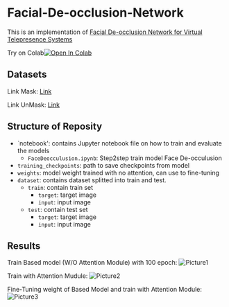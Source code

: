 # Facial-De-occlusion-Network
This is an implementation of [Facial De-occlusion Network for Virtual Telepresence Systems](https://arxiv.org/abs/2210.12622)

Try on Colab[![Open In Colab](https://colab.research.google.com/assets/colab-badge.svg)](https://colab.research.google.com/drive/1OrpR9FAfXnJij0ecQkgE6KGWf7kLt3p3?usp=sharing)

## Datasets

Link Mask: [Link](https://github.com/cabani/MaskedFace-Net.git)

Link UnMask: [Link](https://github.com/NVlabs/ffhq-dataset.git)

## Structure of Reposity
* `notebook': contains Jupyter notebook file on how to train and evaluate the models
    *  `FaceDeocculusion.ipynb`: Step2step train model Face De-occulusion
* `training_checkpoints`: path to save checkpoints from model
* `weights`: model weight trained with no attention, can use to fine-tuning
* `dataset`: contains dataset splitted into train and test.
   *  `train`: contain train set
       *  `target`: target image
       *  `input`: input image
   *  `test`: contain test set
       * `target`: target image
       *  `input`: input image
       
## Results
Train Based model (W/O Attention Module) with 100 epoch: ![Picture1](https://user-images.githubusercontent.com/45920660/231653665-9d720e4b-edc0-4111-9627-1851c5a64d52.png)


Train with Attention Mudule:  ![Picture2](https://user-images.githubusercontent.com/45920660/231653744-c4c967eb-e235-4e1a-be22-dd7018bf8824.png)


Fine-Tuning weight of Based Model and train with Attention Module:  ![Picture3](https://user-images.githubusercontent.com/45920660/231653771-7fbf930f-7727-43ed-a4b5-db83b3fa2ff5.png)
